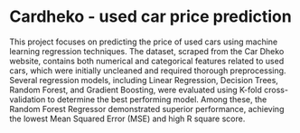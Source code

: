 # Cardheko - used car price prediction
This project focuses on predicting the price of used cars using machine learning regression techniques. The dataset, scraped from the Car Dheko website, contains both numerical and categorical features related to used cars, which were initially uncleaned and required thorough preprocessing. Several regression models, including Linear Regression, Decision Trees, Random Forest, and Gradient Boosting, were evaluated using K-fold cross-validation to determine the best performing model. Among these, the Random Forest Regressor demonstrated superior performance, achieving the lowest Mean Squared Error (MSE) and high R square score.
